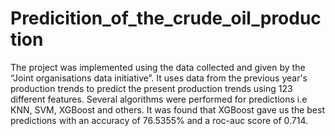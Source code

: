 # Predicition_of_the_crude_oil_production
The project was implemented using the data collected and given by the “Joint organisations data initiative”. It uses data from the previous year's production trends to predict the present production trends using 123 different features.  Several algorithms were performed for predictions i.e KNN, SVM, XGBoost and others. It was found that XGBoost gave us the best predictions with an accuracy of 76.5355% and a roc-auc score of 0.714.
